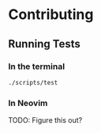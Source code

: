 # Contributing

## Running Tests

### In the terminal

```bash
./scripts/test
```

### In Neovim

TODO: Figure this out?
